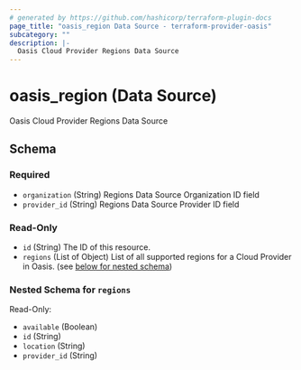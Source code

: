 ```yaml
---
# generated by https://github.com/hashicorp/terraform-plugin-docs
page_title: "oasis_region Data Source - terraform-provider-oasis"
subcategory: ""
description: |-
  Oasis Cloud Provider Regions Data Source
---
```


# oasis_region (Data Source)

Oasis Cloud Provider Regions Data Source



<!-- schema generated by tfplugindocs -->
## Schema

### Required

- `organization` (String) Regions Data Source Organization ID field
- `provider_id` (String) Regions Data Source Provider ID field

### Read-Only

- `id` (String) The ID of this resource.
- `regions` (List of Object) List of all supported regions for a Cloud Provider in Oasis. (see [below for nested schema](#nestedatt--regions))

<a id="nestedatt--regions"></a>
### Nested Schema for `regions`

Read-Only:

- `available` (Boolean)
- `id` (String)
- `location` (String)
- `provider_id` (String)


